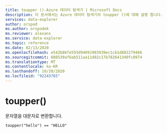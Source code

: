 ```yaml
---
title: toupper ()-Azure 데이터 탐색기 | Microsoft Docs
description: 이 문서에서는 Azure 데이터 탐색기의 toupper ()에 대해 설명 합니다.
services: data-explorer
author: orspod
ms.author: orspodek
ms.reviewer: alexans
ms.service: data-explorer
ms.topic: reference
ms.date: 02/13/2020
ms.openlocfilehash: e542b86fe593d94091903939ec1cb1d802279466
ms.sourcegitcommit: 608539af6ab511aa11d82c17b782641340fc8974
ms.translationtype: MT
ms.contentlocale: ko-KR
ms.lasthandoff: 10/20/2020
ms.locfileid: "92243765"
---
```

# <a name="toupper"></a>toupper()

문자열을 대문자로 변환합니다.

```kusto
toupper("hello") == "HELLO"
```
